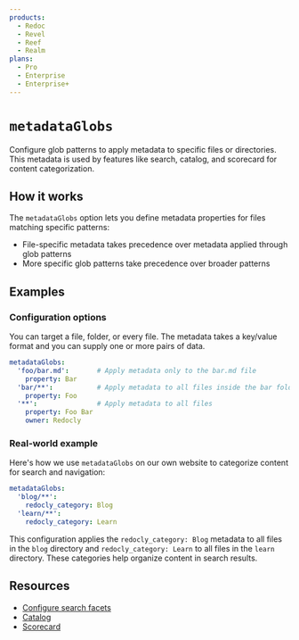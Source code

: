 ```yaml
---
products:
  - Redoc
  - Revel
  - Reef
  - Realm
plans:
  - Pro
  - Enterprise
  - Enterprise+
---
```

# `metadataGlobs`

Configure glob patterns to apply metadata to specific files or directories. This metadata is used by features like search, catalog, and scorecard for content categorization.

## How it works

The `metadataGlobs` option lets you define metadata properties for files matching specific patterns:

- File-specific metadata takes precedence over metadata applied through glob patterns
- More specific glob patterns take precedence over broader patterns

## Examples

### Configuration options

You can target a file, folder, or every file.
The metadata takes a key/value format and you can supply one or more pairs of data.

```yaml
metadataGlobs:
  'foo/bar.md':       # Apply metadata only to the bar.md file
    property: Bar 
  'bar/**':           # Apply metadata to all files inside the bar folder
    property: Foo 
  '**':               # Apply metadata to all files
    property: Foo Bar
    owner: Redocly
```

### Real-world example

Here's how we use `metadataGlobs` on our own website to categorize content for search and navigation:

```yaml
metadataGlobs:
  'blog/**':
    redocly_category: Blog
  'learn/**':
    redocly_category: Learn
```

This configuration applies the `redocly_category: Blog` metadata to all files in the `blog` directory and `redocly_category: Learn` to all files in the `learn` directory.
These categories help organize content in search results.

## Resources

- [Configure search facets](../navigation/search/configure-search-facets.md)
- [Catalog](./catalog-classic.md)
- [Scorecard](./scorecard.md)